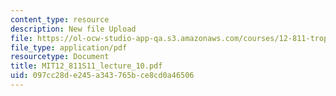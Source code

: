 ```yaml
---
content_type: resource
description: New file Upload
file: https://ol-ocw-studio-app-qa.s3.amazonaws.com/courses/12-811-tropical-meteorology-spring-2011/097cc28de245a343765bce8cd0a46506_MIT12_811S11_lecture_10.pdf
file_type: application/pdf
resourcetype: Document
title: MIT12_811S11_lecture_10.pdf
uid: 097cc28d-e245-a343-765b-ce8cd0a46506
---
```

